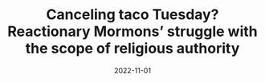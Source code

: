---
types: ["publication"]
date: 2022-11-01
layout: publication
publication_types: "conference presentation"
title: "Canceling taco Tuesday? Reactionary Mormons’ struggle with the scope of religious authority"
co-authors: ["Amy Chapman"]
outlets: ["Society for the Scientific Study of Religion","Mormon Social Science Association"]
projects: ["DezNat Twitter hashtag"]
topics: ["Twitter","social media","Mormonism","right-wing Mormonism","Mormonism and the internet"]
methods: ["digital methods","Twitter API","webscraping","qualitative coding"]
link: "https://spencergreenhalgh.com/_mssa_2022_deznat.html#1"
link_type: "slides"
summary: ""
citation: '<strong>Greenhalgh</strong>, S. P., & Chapman, A. L. (2022, November). <em>Canceling taco Tuesday? Reactionary Mormons’ struggle with the scope of religious authority</em>. Paper presented at the 2022 annual meeting of the Society for the Scientific Study of Religion and the Religious Research Association.'
---